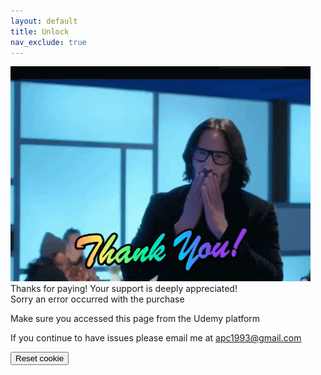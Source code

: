 ```yaml
---
layout: default
title: Unlock
nav_exclude: true
---
```



<div id="success">
<img src="../images/thanks_for_paying.gif"/>
<br>
Thanks for paying! Your support is deeply appreciated!
</div>

<div id="failure">
Sorry an error occurred with the purchase

Make sure you accessed this page from the Udemy platform

If you continue to have issues please email me at apc1993@gmail.com
</div>

<button onclick="eraseCookie('purchased')">Reset cookie</button>

<script> setCookieIfReferrer('purchased', true, 'https://www.udemy.com/') <script/>
